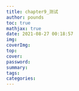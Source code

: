 ```yaml
---
title: chapter9_测试
author: pounds
toc: true
mathjax: true
date: 2021-08-27 00:18:57
img:
coverImg:
top:
cover:
password:
summary:
tags:
categories:
---
```

